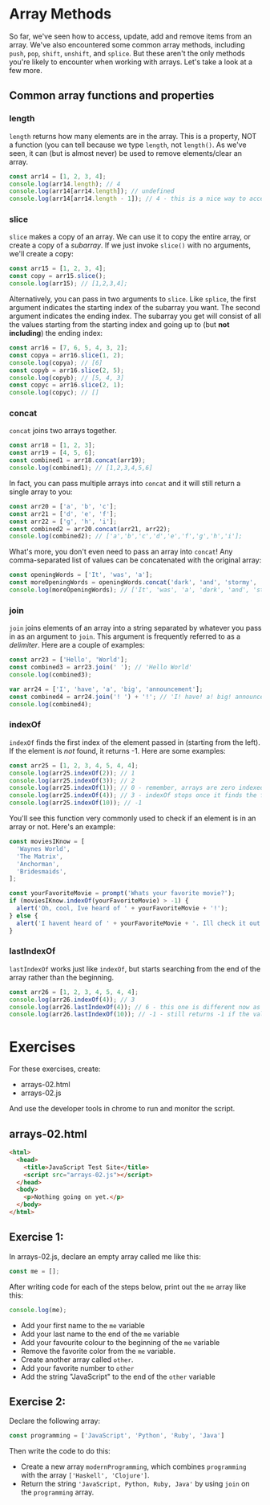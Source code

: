 # Array Methods

So far, we've seen how to access, update, add and remove items from an array. We've also encountered some common array methods, including `push`, `pop`, `shift`, `unshift`, and `splice`. But these aren't the only methods you're likely to encounter when working with arrays. Let's take a look at a few more.

## Common array functions and properties

### length

`length` returns how many elements are in the array. This is a property, NOT a function (you can tell because we type `length`, not `length()`. As we've seen, it can (but is almost never) be used to remove elements/clear an array.

~~~javascript
const arr14 = [1, 2, 3, 4];
console.log(arr14.length); // 4
console.log(arr14[arr14.length]); // undefined
console.log(arr14[arr14.length - 1]); // 4 - this is a nice way to access the last element of an array when you don't know how many elements are inside it.
~~~

### slice

`slice` makes a copy of an array. We can use it to copy the entire array, or create a copy of a _subarray_. If we just invoke `slice()` with no arguments, we'll create a copy:

~~~javascript
const arr15 = [1, 2, 3, 4];
const copy = arr15.slice();
console.log(arr15); // [1,2,3,4];
~~~

Alternatively, you can pass in two arguments to `slice`. Like `splice`, the first argument indicates the starting index of the subarray you want. The second argument indicates the ending index. The subarray you get will consist of all the values starting from the starting index and going up to (but **not including**) the ending index:

~~~javascript
const arr16 = [7, 6, 5, 4, 3, 2];
const copya = arr16.slice(1, 2);
console.log(copya); // [6]
const copyb = arr16.slice(2, 5);
console.log(copyb); // [5, 4, 3]
const copyc = arr16.slice(2, 1);
console.log(copyc); // []
~~~

### concat

`concat` joins two arrays together.

~~~javascript
const arr18 = [1, 2, 3];
const arr19 = [4, 5, 6];
const combined1 = arr18.concat(arr19);
console.log(combined1); // [1,2,3,4,5,6]
~~~

In fact, you can pass multiple arrays into `concat` and it will still return a single array to you:

~~~javascript
const arr20 = ['a', 'b', 'c'];
const arr21 = ['d', 'e', 'f'];
const arr22 = ['g', 'h', 'i'];
const combined2 = arr20.concat(arr21, arr22);
console.log(combined2); // ['a','b','c','d','e','f','g','h','i'];
~~~

What's more, you don't even need to pass an array into `concat`! Any comma-separated list of values can be concatenated with the original array:

~~~javascript
const openingWords = ['It', 'was', 'a'];
const moreOpeningWords = openingWords.concat('dark', 'and', 'stormy', 'night');
console.log(moreOpeningWords); // ['It', 'was', 'a', 'dark', 'and', 'stormy', 'night']
~~~

### join

`join` joins elements of an array into a string separated by whatever you pass in as an argument to `join`. This argument is frequently referred to as a _delimiter_. Here are a couple of examples:

~~~javascript
const arr23 = ['Hello', 'World'];
const combined3 = arr23.join(' '); // 'Hello World'
console.log(combined3);

var arr24 = ['I', 'have', 'a', 'big', 'announcement'];
const combined4 = arr24.join('! ') + '!'; // 'I! have! a! big! announcement!'
console.log(combined4);
~~~

### indexOf

`indexOf` finds the first index of the element passed in (starting from the left). If the element is _not_ found, it returns -1\. Here are some examples:

~~~javascript
const arr25 = [1, 2, 3, 4, 5, 4, 4];
console.log(arr25.indexOf(2)); // 1
console.log(arr25.indexOf(3)); // 2
console.log(arr25.indexOf(1)); // 0 - remember, arrays are zero indexed
console.log(arr25.indexOf(4)); // 3 - indexOf stops once it finds the first 4.
console.log(arr25.indexOf(10)); // -1
~~~

You'll see this function very commonly used to check if an element is in an array or not. Here's an example:

~~~javascript
const moviesIKnow = [
  'Waynes World',
  'The Matrix',
  'Anchorman',
  'Bridesmaids',
];

const yourFavoriteMovie = prompt('Whats your favorite movie?');
if (moviesIKnow.indexOf(yourFavoriteMovie) > -1) {
  alert('Oh, cool, Ive heard of ' + yourFavoriteMovie + '!');
} else {
  alert('I havent heard of ' + yourFavoriteMovie + '. Ill check it out.');
}
~~~

### lastIndexOf

`lastIndexOf` works just like `indexOf`, but starts searching from the end of the array rather than the beginning.

~~~javascript
const arr26 = [1, 2, 3, 4, 5, 4, 4];
console.log(arr26.indexOf(4)); // 3
console.log(arr26.lastIndexOf(4)); // 6 - this one is different now as it starts from the end!
console.log(arr26.lastIndexOf(10)); // -1 - still returns -1 if the value is not found in the array
~~~

# Exercises

For these exercises, create:

- arrays-02.html
- arrays-02.js

And use the developer tools in chrome to run and monitor the script.

## arrays-02.html

~~~html
<html> 
  <head>
    <title>JavaScript Test Site</title>
    <script src="arrays-02.js"></script>
  </head>
  <body>
    <p>Nothing going on yet.</p>
  </body>
</html>
~~~

## Exercise 1:

In arrays-02.js, declare an empty array called me like this:

~~~javascript
const me = [];
~~~

After writing code for each of the steps below, print out the `me` array like this:

~~~javascript
console.log(me);
~~~

- Add your first name to the `me` variable
- Add your last name to the end of the `me` variable
- Add your favourite colour to the beginning of the `me` variable
- Remove the favorite color from the `me` variable.
- Create another array called `other`.
- Add your favorite number to `other`
- Add the string "JavaScript" to the end of the `other` variable

## Exercise 2:

Declare the following array: 

~~~javascript
const programming = ['JavaScript', 'Python', 'Ruby', 'Java']
~~~

Then write the code to do this:

- Create a new array `modernProgramming`, which combines `programming` with the array `['Haskell', 'Clojure']`.
- Return the string `'JavaScript, Python, Ruby, Java'` by using `join` on the `programming` array.


